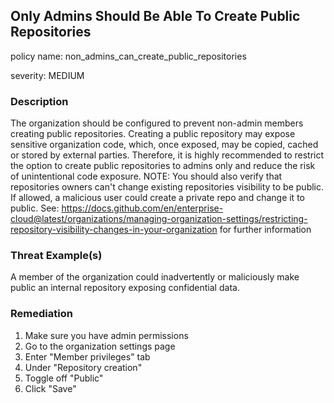 
## Only Admins Should Be Able To Create Public Repositories
policy name: non_admins_can_create_public_repositories

severity: MEDIUM

### Description
The organization should be configured to prevent non-admin members creating public repositories. Creating a public repository may expose sensitive organization code, which, once exposed, may be copied, cached or stored by external parties. Therefore, it is highly recommended to restrict the option to create public repositories to admins only and reduce the risk of unintentional code exposure. NOTE: You should also verify that repositories owners can't change existing repositories visibility to be public. If allowed, a malicious user could create a private repo and change it to public. See: https://docs.github.com/en/enterprise-cloud@latest/organizations/managing-organization-settings/restricting-repository-visibility-changes-in-your-organization for further information

### Threat Example(s)
A member of the organization could inadvertently or maliciously make public an internal repository exposing confidential data.



### Remediation
1. Make sure you have admin permissions
2. Go to the organization settings page
3. Enter "Member privileges" tab
4. Under "Repository creation"
5. Toggle off "Public"
6. Click "Save"


